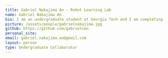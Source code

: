 ```yaml
---
title: Gabriel Nakajima An - Robot Learning Lab
name: Gabriel Nakajima An
bio: I am an undergraduate student at Georgia Tech and I am completing a B.S. in Computer Science with a focus in Intelligence and Theory. I love building things and working on AI and ML projects.
picture: /assets/people/gabrielnakajima.jpg
github: https://github.com/gabrielnan
personal_site: 
email: gabriel.nakajima.an@gmail.com
layout: person
type: Undergraduate Collaborator
---
```

